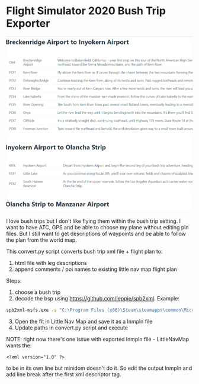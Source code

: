 # Flight Simulator 2020 Bush Trip Exporter

![](./example.png)

I love bush trips but I don't like flying them within the bush trip setting. I want to have ATC, GPS and be able to choose my plane without editing pln files. But I still want to get descriptions of waypoints and be able to follow the plan from the world map.

This convert.py script converts bush trip xml file + flight plan to:
1) html file with leg descriptions
2) append comments / poi names to existing little nav map flight plan

Steps:
1) choose a bush trip
2) decode the bsp using https://github.com/leppie/spb2xml. Example:

```bash
spb2xml-msfs.exe -s "C:\Program Files (x86)\Steam\steamapps\common\MicrosoftFlightSimulator\Packages\fs-base-propdefs\Propdefs\1.0\Common" "C:\Users\mb-dev\AppData\Roaming\Microsoft Flight Simulator\Packages\Official\Steam\asobo-bushtrip-nevada\Missions\Asobo\BushTrips\nevada\Nevada.spb"
```

3) Open the flt in Little Nav Map and save it as a lnmpln file
4) Update paths in convert.py script and execute

NOTE: right now there's one issue with exported lnmpln file - LittleNavMap wants the:
```
<?xml version="1.0" ?>
```
to be in its own line but minidom doesn't do it. So edit the output lnmpln and add line break after the first xml descriptor tag.